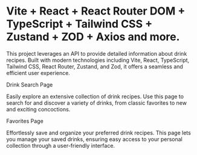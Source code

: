# Vite + React + React Router DOM + TypeScript + Tailwind CSS + Zustand + ZOD + Axios and more.

This project leverages an API to provide detailed information about drink recipes. Built with modern technologies including Vite, React, TypeScript, Tailwind CSS, React Router, Zustand, and Zod, it offers a seamless and efficient user experience.


Drink Search Page

Easily explore an extensive collection of drink recipes. Use this page to search for and discover a variety of drinks, from classic favorites to new and exciting concoctions.

Favorites Page

Effortlessly save and organize your preferred drink recipes. This page lets you manage your saved drinks, ensuring easy access to your personal collection through a user-friendly interface.





